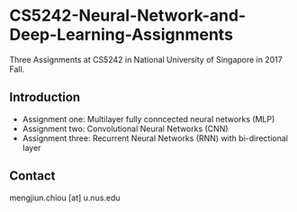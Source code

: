 # CS5242-Neural-Network-and-Deep-Learning-Assignments
Three Assignments at CS5242 in National University of Singapore in 2017 Fall.

## Introduction
- Assignment one: Multilayer fully conncected neural networks (MLP)
- Assignment two: Convolutional Neural Networks (CNN)
- Assignment three: Recurrent Neural Networks (RNN) with bi-directional layer

## Contact
mengjiun.chiou [at] u.nus.edu
